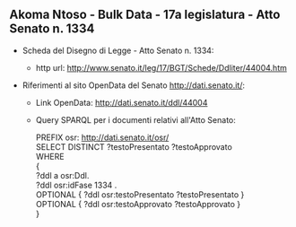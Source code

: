 ## Akoma Ntoso - Bulk Data - 17a legislatura - Atto Senato n. 1334 ##

* Scheda del Disegno di Legge - Atto Senato n. 1334:
	* http url: http://www.senato.it/leg/17/BGT/Schede/Ddliter/44004.htm

* Riferimenti al sito OpenData del Senato http://dati.senato.it/:
	* Link OpenData: http://dati.senato.it/ddl/44004
	* Query SPARQL per i documenti relativi all'Atto Senato:

        PREFIX osr: <http://dati.senato.it/osr/>  
		SELECT DISTINCT ?testoPresentato ?testoApprovato  
		WHERE  
		{  
		    ?ddl a osr:Ddl.  
		    ?ddl osr:idFase 1334 .  
		    OPTIONAL { ?ddl osr:testoPresentato ?testoPresentato }  
		    OPTIONAL { ?ddl osr:testoApprovato ?testoApprovato }  
		}
		